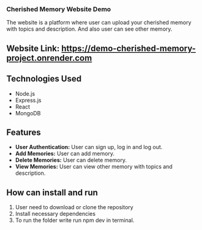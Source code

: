 ### Cherished Memory Website Demo
The website is a platform where user can upload your cherished memory with topics and description. And also user can see other memory.
## Website Link: https://demo-cherished-memory-project.onrender.com

## Technologies Used
* Node.js
* Express.js
* React
* MongoDB

## Features
* **User Authentication:** User can sign up, log in and log out.
* **Add Memories:** User can add memory.
* **Delete Memories:** User can delete memory.
* **View Memories:** User can view other memory with topics and description.

## How can install and run
1) User need to download or clone the repository
2) Install necessary dependencies
3) To run the folder write run npm dev in terminal.
